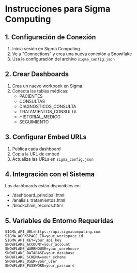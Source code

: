 
# Instrucciones para Sigma Computing

## 1. Configuración de Conexión

1. Inicia sesión en Sigma Computing
2. Ve a "Connections" y crea una nueva conexión a Snowflake
3. Usa la configuración del archivo `sigma_config.json`

## 2. Crear Dashboards

1. Crea un nuevo workbook en Sigma
2. Conecta las tablas médicas:
   - PACIENTES
   - CONSULTAS
   - DIAGNOSTICOS_CONSULTA
   - TRATAMIENTOS_CONSULTA
   - HISTORIAL_MEDICO
   - SEGUIMIENTO

## 3. Configurar Embed URLs

1. Publica cada dashboard
2. Copia la URL de embed
3. Actualiza las URLs en `sigma_config.json`

## 4. Integración con el Sistema

Los dashboards están disponibles en:
- /dashboard_principal.html
- /analisis_tratamientos.html  
- /blockchain_records.html

## 5. Variables de Entorno Requeridas

```
SIGMA_API_URL=https://api.sigmacomputing.com
SIGMA_WORKSPACE_ID=your_workspace_id
SIGMA_API_KEY=your_api_key
SNOWFLAKE_ACCOUNT=your_account
SNOWFLAKE_WAREHOUSE=your_warehouse
SNOWFLAKE_DATABASE=your_database
SNOWFLAKE_SCHEMA=your_schema
SNOWFLAKE_USER=your_user
SNOWFLAKE_PASSWORD=your_password
```
        